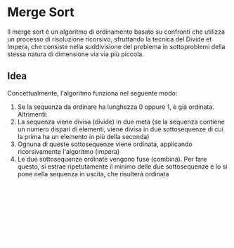 # Merge Sort
Il merge sort è un algoritmo di ordinamento basato su confronti che utilizza un processo di risoluzione ricorsivo, sfruttando la tecnica del Divide et Impera, che consiste nella suddivisione del problema in sottoproblemi della stessa natura di dimensione via via più piccola.

## Idea
Concettualmente, l'algoritmo funziona nel seguente modo:
1. Se la sequenza da ordinare ha lunghezza 0 oppure 1, è già ordinata. Altrimenti:
2. La sequenza viene divisa (divide) in due metà (se la sequenza contiene un numero dispari di elementi, viene divisa in due sottosequenze di cui la prima ha un elemento in più della seconda)
3. Ognuna di queste sottosequenze viene ordinata, applicando ricorsivamente l'algoritmo (impera)
4. Le due sottosequenze ordinate vengono fuse (combina). Per fare questo, si estrae ripetutamente il minimo delle due sottosequenze e lo si pone nella sequenza in uscita, che risulterà ordinata

![MergeSort.MergeSort.gif](MergeSort.gif)